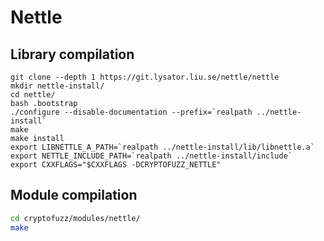 # Nettle

## Library compilation

```
git clone --depth 1 https://git.lysator.liu.se/nettle/nettle
mkdir nettle-install/
cd nettle/
bash .bootstrap
./configure --disable-documentation --prefix=`realpath ../nettle-install`
make
make install
export LIBNETTLE_A_PATH=`realpath ../nettle-install/lib/libnettle.a`
export NETTLE_INCLUDE_PATH=`realpath ../nettle-install/include`
export CXXFLAGS="$CXXFLAGS -DCRYPTOFUZZ_NETTLE"
```

## Module compilation

```sh
cd cryptofuzz/modules/nettle/
make
```
